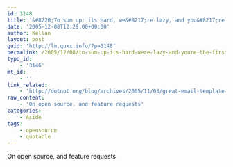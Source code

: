 ```yaml
---
id: 3148
title: '&#8220;To sum up: its hard, we&#8217;re lazy, and you&#8217;re the first person who&#8217;s asked for it&#8221;'
date: '2005-12-08T12:29:00+00:00'
author: Kellan
layout: post
guid: 'http://lm.quxx.info/?p=3148'
permalink: /2005/12/08/to-sum-up-its-hard-were-lazy-and-youre-the-first-person-whos-asked-for-it/
typo_id:
    - '3146'
mt_id:
    - ''
link_related:
    - 'http://dotnot.org/blog/archives/2005/11/03/great-email-template-for-feature-request-responses/'
raw_content:
    - 'On open source, and feature requests'
categories:
    - Aside
tags:
    - opensource
    - quotable
---
```


On open source, and feature requests